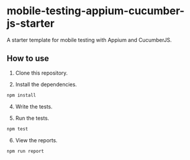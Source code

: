 # mobile-testing-appium-cucumber-js-starter

A starter template for mobile testing with Appium and CucumberJS.

## How to use

1. Clone this repository.

2. Install the dependencies.

```sh
npm install
```

4. Write the tests.

5. Run the tests.

```sh
npm test
```

6. View the reports.

```sh
npm run report
```
